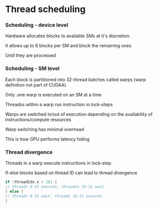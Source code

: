 # Thread scheduling

### Scheduling - device level

Hardware allocates blocks to available SMs at it's discretion.

It allows up to 8 blocks per SM and block the remaining ones

Until they are processed



### Scheduling - SM level

Each block is partitioned into 32-thread batches called warps \(warp definition not part of CUDAA\).

Only .one warp is executed on an SM at a time

Threadss within a warp run instruction in lock-steps

Warps are switched in/out of execution depending on the availability of instructions/compute resources

Warp switching has minimal overhead

This is how GPU performs latency hiding



### Thread divergence

Threads in a warp execute instructions in lock-step

If-else blocks based on thread ID can lead to thread divergence

```c
if (threadIdx.x < 16) {
// threads 0-15 execute, threadss 16-31 wait
} else {
// threads 0-15 wait, threads 16-31 execute
}
```



